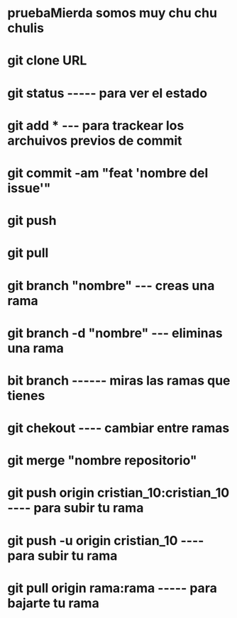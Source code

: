 # pruebaMierda somos muy chu chu chulis
# git clone URL
# git status ----- para ver el estado
# git add * --- para trackear los archuivos previos de commit
# git commit -am "feat 'nombre del issue'"
# git push 
# git pull
# git branch "nombre" --- creas una rama
# git branch  -d "nombre" --- eliminas una rama
# bit branch ------ miras las ramas que tienes
# git chekout ---- cambiar entre ramas
# git merge "nombre repositorio"
# git push origin cristian_10:cristian_10 ---- para subir tu rama
# git push -u origin cristian_10 ---- para subir tu rama
# git pull origin rama:rama ----- para bajarte tu rama
